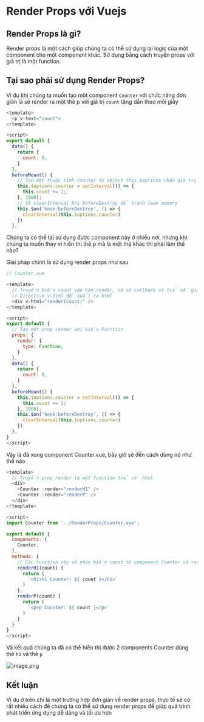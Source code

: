 # Render Props với Vuejs

## Render Props là gì?

Render props là một cách giúp chúng ta có thể sử dụng lại logic của một component cho một component khác. Sử dụng bằng cách truyền props với giá trị là một function.

## Tại sao phải sử dụng Render Props?

Ví dụ khi chúng ta muốn tạo một component `Counter` với chức năng đơn giản là sẽ render ra một thẻ p với giá trị `count` tăng dần theo mỗi giây

``` javascript
<template>
  <p v-text="count">
</template>

<script>
export default {
  data() {
    return {
      count: 0,
    }
  },
  beforeMount() {
    // Tạo một thuộc tính counter từ object this.$options nhận giá trị setInterval
    this.$options.counter = setInterval(() => {
      this.count += 1;
    }, 1000); 
    // Và clearInterval khi beforeDestroy để tránh leak memory
    this.$on('hook:beforeDestroy', () => {
      clearInterval(this.$options.counter)
    })
  },
```
Chúng ta có thể tái sử dụng được component này ở nhiều nơi, nhưng khi chúng ta muốn thay vì hiển thị thẻ p mà là một thẻ khác thì phải làm thế nào?

Giải pháp chính là sử dụng render props như sau


``` javascript
// Counter.vue

<template>
  // Truyền biến count vào hàm render, nó sẽ callback và trả về giá trị
  // Directive v-html để xuất ra html
  <div v-html="render(count)" />
</template>

<script>
export default {
  // Tạo một prop render với kiểu Function
  props: {
    render: {
      type: Function,
    }
  },
  data() {
    return {
      count: 0,
    }
  },
  beforeMount() {
    this.$options.counter = setInterval(() => {
      this.count += 1;
    }, 1000); 
    this.$on('hook:beforeDestroy', () => {
      clearInterval(this.$options.counter)
    })
  },
}
</script>
```

Vậy là đã xong component Counter.vue, bây giờ sẽ đến cách dùng nó như thế nào

``` javascript
<template>
  // Truyền prop render là một function trả về html
  <div>
    <Counter :render="renderH1" />
    <Counter :render="renderP" />
  </div>
</template>

<script>
import Counter from '../RenderProps/Counter.vue';

export default {
  components: {
    Counter,
  },
  methods: {  
    // Các function này sẽ nhận biến count từ component Counter và render ra các html tùy ý
    renderH1(count) {
      return (
        `<h1>h1 Counter: ${ count }</h1>`
      )
    },
    renderP(count) {
      return (
        `<p>p Counter: ${ count }</p>`
      )
    }
  }
}
</script>
```

Và kết quả chúng ta đã có thể hiển thị được 2 components Counter dùng thẻ `h1` và thẻ `p`

![image.png](https://images.viblo.asia/552cd970-83a5-4bcc-bc13-413c16eba9f4.png)


## Kết luận

Ví dụ ở trên chỉ là một trường hợp đơn giản về render props, thực tế sẽ có rất nhiều cách để chúng ta có thể sử dụng render props để giúp quá trình phát triển ứng dụng dễ dàng và tối ưu hơn

